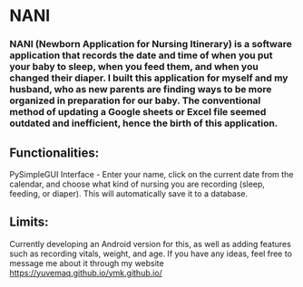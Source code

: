 # NANI

### NANI (Newborn Application for Nursing Itinerary) is a software application that records the date and time of when you put your baby to sleep, when you feed them, and when you changed their diaper. I built this application for myself and my husband, who as new parents are finding ways to be more organized in preparation for our baby. The conventional method of updating a Google sheets or Excel file seemed outdated and inefficient, hence the birth of this application. 

## Functionalities:

PySimpleGUI Interface - Enter your name, click on the current date from the calendar, and choose what kind of nursing you are recording (sleep, feeding, or diaper). This will automatically save it to a database.

## Limits:

Currently developing an Android version for this, as well as adding features such as recording vitals, weight, and age. If you have any ideas, feel free to message me about it through my website https://yuvemaq.github.io/ymk.github.io/
